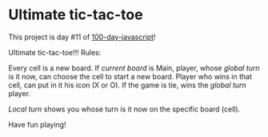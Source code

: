 # Ultimate tic-tac-toe

This project is day #11 of <a href="https://github.com/grigoryan-m/100-day-javascript.git">100-day-javascript</a>!

Ultimate tic-tac-toe!!!
Rules:

Every cell is a new board.
If <i>current board</i> is Main, player, whose <i>global turn</i> is it now, can choose the cell to start a new board.
Player who wins in that cell, can put in it his icon (X or O).
If the game is tie, wins the <i>global turn</i> player.

<i>Local turn</i> shows you whose turn is it now on the specific board (cell).

Have fun playing!
